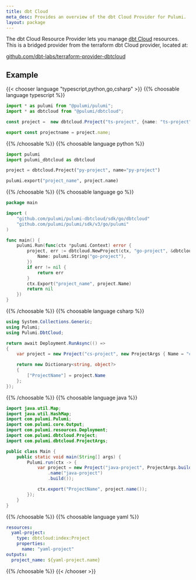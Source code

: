 ```yaml
---
title: dbt Cloud
meta_desc: Provides an overview of the dbt Cloud Provider for Pulumi.
layout: package
---
```


The dbt Cloud Resource Provider lets you manage [dbt Cloud](https://www.getdbt.com/) resources. This is a bridged provider from the terraform dbt Cloud provider, located at:

[github.com/dbt-labs/terraform-provider-dbtcloud](https://github.com/dbt-labs/terraform-provider-dbtcloud/)

## Example

{{< chooser language "typescript,python,go,csharp" >}}
{{% choosable language typescript %}}

```typescript
import * as pulumi from "@pulumi/pulumi";
import * as dbtcloud from "@pulumi/dbtcloud";

const project =  new dbtcloud.Project("ts-project", {name: "ts-project"});

export const projectname = project.name;
```

{{% /choosable %}}
{{% choosable language python %}}

```python
import pulumi
import pulumi_dbtcloud as dbtcloud

project = dbtcloud.Project("py-project", name="py-project")

pulumi.export("project_name", project.name)
```

{{% /choosable %}}
{{% choosable language go %}}

```go
package main

import (
	"github.com/pulumi/pulumi-dbtcloud/sdk/go/dbtcloud"
	"github.com/pulumi/pulumi/sdk/v3/go/pulumi"
)

func main() {
	pulumi.Run(func(ctx *pulumi.Context) error {
		project, err := dbtcloud.NewProject(ctx, "go-project", &dbtcloud.ProjectArgs{
			Name: pulumi.String("go-project"),
		})
		if err != nil {
			return err
		}
		ctx.Export("project_name", project.Name)
		return nil
	})
}
```

{{% /choosable %}}
{{% choosable language csharp %}}

```csharp
using System.Collections.Generic;
using Pulumi;
using Pulumi.DbtCloud;

return await Deployment.RunAsync(() =>
{
    var project = new Project("cs-project", new ProjectArgs { Name = "cs-project" });

    return new Dictionary<string, object?>
    {
        ["ProjectName"] = project.Name
    };
});
```

{{% /choosable %}}
{{% choosable language java %}}

```java
import java.util.Map;
import java.util.HashMap;
import com.pulumi.Pulumi;
import com.pulumi.core.Output;
import com.pulumi.resources.Deployment;
import com.pulumi.dbtcloud.Project;
import com.pulumi.dbtcloud.ProjectArgs;

public class Main {
    public static void main(String[] args) {
        Pulumi.run(ctx -> {
            var project = new Project("java-project", ProjectArgs.builder()
                .name("java-project")
                .build());

            ctx.export("ProjectName", project.name());
        });
    }
}
```

{{% /choosable %}}
{{% choosable language yaml %}}

```yaml
resources:
  yaml-project:
    type: dbtcloud:index:Project
    properties:
      name: "yaml-project"
outputs:
  project_name: ${yaml-project.name}

```

{{% /choosable %}}
{{< /chooser >}}

